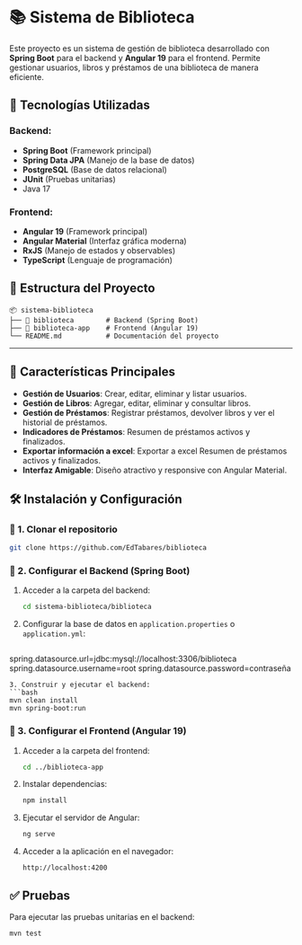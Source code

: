 # 📚 Sistema de Biblioteca

Este proyecto es un sistema de gestión de biblioteca desarrollado con **Spring Boot** para el backend y **Angular 19** para el frontend. Permite gestionar usuarios, libros y préstamos de una biblioteca de manera eficiente.

## 🚀 Tecnologías Utilizadas

### Backend:

- **Spring Boot** (Framework principal)
- **Spring Data JPA** (Manejo de la base de datos)
- **PostgreSQL** (Base de datos relacional)
- **JUnit** (Pruebas unitarias)
- Java 17

### Frontend:

- **Angular 19** (Framework principal)
- **Angular Material** (Interfaz gráfica moderna)
- **RxJS** (Manejo de estados y observables)
- **TypeScript** (Lenguaje de programación)

## 📂 Estructura del Proyecto

```
📦 sistema-biblioteca
├── 📁 biblioteca        # Backend (Spring Boot)
├── 📁 biblioteca-app    # Frontend (Angular 19)
└── README.md           # Documentación del proyecto
```

---

## 🎯 Características Principales

- **Gestión de Usuarios**: Crear, editar, eliminar y listar usuarios.
- **Gestión de Libros**: Agregar, editar, eliminar y consultar libros.
- **Gestión de Préstamos**: Registrar préstamos, devolver libros y ver el historial de préstamos.
- **Indicadores de Préstamos**: Resumen de préstamos activos y finalizados.
- **Exportar información a excel**: Exportar a excel Resumen de préstamos activos y finalizados.
- **Interfaz Amigable**: Diseño atractivo y responsive con Angular Material.

## 🛠️ Instalación y Configuración

### 🔹 1. Clonar el repositorio

```bash
git clone https://github.com/EdTabares/biblioteca
```

### 🔹 2. Configurar el Backend (Spring Boot)

1. Acceder a la carpeta del backend:
   ```bash
   cd sistema-biblioteca/biblioteca
   ```
2. Configurar la base de datos en `application.properties` o `application.yml`:
   ```properties
spring.datasource.url=jdbc:mysql://localhost:3306/biblioteca
spring.datasource.username=root
spring.datasource.password=contraseña
   ```
3. Construir y ejecutar el backend:
   ```bash
   mvn clean install
   mvn spring-boot:run
   ```

### 🔹 3. Configurar el Frontend (Angular 19)

1. Acceder a la carpeta del frontend:
   ```bash
   cd ../biblioteca-app
   ```
2. Instalar dependencias:
   ```bash
   npm install
   ```
3. Ejecutar el servidor de Angular:
   ```bash
   ng serve
   ```
4. Acceder a la aplicación en el navegador:
   ```
   http://localhost:4200
   ```
   
## ✅ Pruebas

Para ejecutar las pruebas unitarias en el backend:

```bash
mvn test
```



